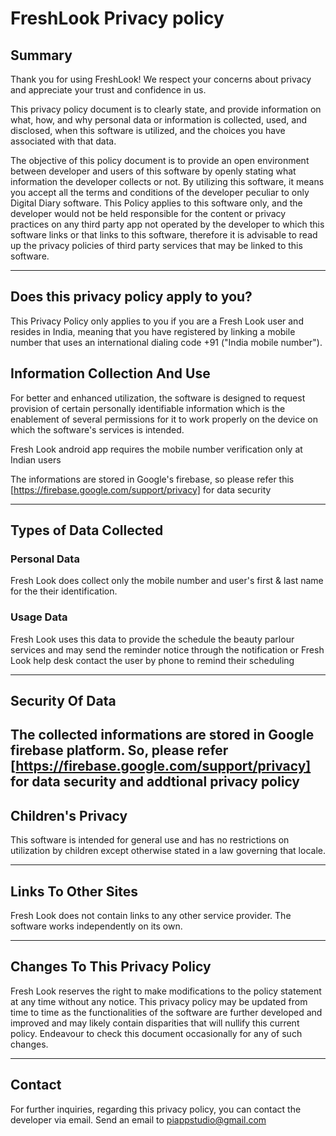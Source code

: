 # FreshLook Privacy policy

## Summary

Thank you for using FreshLook! We respect your concerns about privacy and appreciate your trust and confidence in us.

This privacy policy document is to clearly state, and provide information on what, how, and why personal data or information is collected, used, and disclosed, when this software is utilized, and the choices you have associated with that data. 

The objective of this policy document is to provide an open environment between developer and users of this software by openly stating what information the developer collects or not. By utilizing this software, it means you accept all the terms and conditions of the developer peculiar to only Digital Diary software. This Policy applies to this software only, and the developer would not be held responsible for the content or privacy practices on any third party app not operated by the developer to which this software links or that links to this software, therefore it is advisable to read up the privacy policies of third party services that may be linked to this software. 

---

## Does this privacy policy apply to you?

This Privacy Policy only applies to you if you are a Fresh Look user and resides in India, meaning that you have registered by linking a mobile number that uses an international dialing code +91 ("India mobile number").


## Information Collection And Use

For better and enhanced utilization, the software is designed to request provision of certain personally identifiable information which is the enablement of several permissions for it to work properly on the device on which the software's services is intended.
  
Fresh Look android app requires the mobile number verification only at Indian users

The informations are stored in Google's firebase, so please refer this [https://firebase.google.com/support/privacy] for data security 

---

## Types of Data Collected

### Personal Data

Fresh Look does collect only the mobile number and user's first & last name for the their identification.

### Usage Data

Fresh Look uses this data to provide the schedule the beauty parlour services and may send the reminder notice through the notification or Fresh Look help desk contact the user by phone to remind their scheduling

---

## Security Of Data

The collected informations are stored in Google firebase platform. So, please refer [https://firebase.google.com/support/privacy] for data security and addtional privacy policy
---


## Children's Privacy

This software is intended for general use and has no restrictions on utilization by children except otherwise stated in a law governing that locale. 

---

## Links To Other Sites

Fresh Look does not contain links to any other service provider. The software works independently on its own.
 
---

## Changes To This Privacy Policy

Fresh Look reserves the right to make modifications to the policy statement at any time without any notice. This privacy policy may be updated from time to time as the functionalities of the software are further developed and improved and may likely contain disparities that will nullify this current policy. Endeavour to check this document occasionally for any of such changes.

---
      
## Contact 

For further inquiries, regarding this privacy policy, you can contact the developer via email. Send an email to piappstudio@gmail.com
